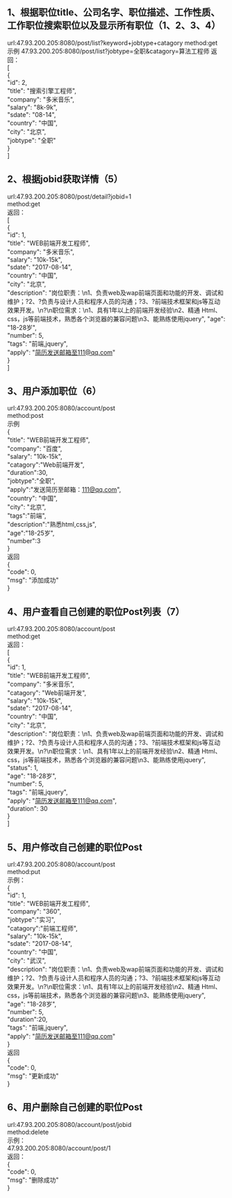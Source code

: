 ## 1、根据职位title、公司名字、职位描述、工作性质、工作职位搜索职位以及显示所有职位（1、2、3、4）  
url:47.93.200.205:8080/post/list?keyword+jobtype+catagory
method:get  
示例
47.93.200.205:8080/post/list?jobtype=全职&catagory=算法工程师
返回：  
\[  
    {  
        "id": 2,  
        "title": "搜索引擎工程师",  
        "company": "多米音乐",  
        "salary": "8k-9k",  
        "sdate": "08-14",  
        "country": "中国",  
        "city": "北京",  
        "jobtype": "全职"  
    }  
]  
## 2、根据jobid获取详情（5）
url:47.93.200.205:8080/post/detail?jobid=1  
method:get  
返回：  
\[  
    {  
        "id": 1,  
        "title": "WEB前端开发工程师",  
        "company": "多米音乐",  
        "salary": "10k-15k",  
        "sdate": "2017-08-14",  
        "country": "中国",  
        "city": "北京",  
        "description": "岗位职责：\n1、负责web及wap前端页面和功能的开发、调试和维护；?2、?负责与设计人员和程序人员的沟通；?3、?前端技术框架和js等互动效果开发。\n?\n职位需求：\n1、具有1年以上的前端开发经验\n2、精通 Html、css，js等前端技术，熟悉各个浏览器的兼容问题\n3、能熟练使用jquery",
        "age": "18-28岁",  
        "number": 5,  
        "tags": "前端,jquery",  
        "apply": "简历发送邮箱至111@qq.com"  
    }  
]  
## 3、用户添加职位（6）
url:47.93.200.205:8080/account/post  
method:post  
示例  
{  
        "title": "WEB前端开发工程师",  
        "company": "百度",  
        "salary": "10k-15k",  
        "catagory":"Web前端开发",  
        "duration":30,  
        "jobtype":"全职",  
        "apply":"发送简历至邮箱：111@qq.com",  
        "country": "中国",  
        "city": "北京",  
        "tags":"前端",  
        "description":"熟悉html,css,js",  
        "age":"18-25岁",  
        "number":3  
}  
返回  
{  
    "code": 0,  
    "msg": "添加成功"  
}  
## 4、用户查看自己创建的职位Post列表（7）
url:47.93.200.205:8080/account/post  
method:get  
返回：  
\[  
    {  
        "id": 1,  
        "title": "WEB前端开发工程师",  
        "company": "多米音乐",  
        "catagory": "Web前端开发",  
        "salary": "10k-15k",  
        "sdate": "2017-08-14",  
        "country": "中国",  
        "city": "北京",  
        "description": "岗位职责：\n1、负责web及wap前端页面和功能的开发、调试和维护；?2、?负责与设计人员和程序人员的沟通；?3、?前端技术框架和js等互动效果开发。\n?\n职位需求：\n1、具有1年以上的前端开发经验\n2、精通 Html、css，js等前端技术，熟悉各个浏览器的兼容问题\n3、能熟练使用jquery",  
        "status": 1,  
        "age": "18-28岁",  
        "number": 5,  
        "tags": "前端,jquery",  
        "apply": "简历发送邮箱至111@qq.com",  
        "duration": 30  
    }  
]  
## 5、用户修改自己创建的职位Post
url:47.93.200.205:8080/account/post  
method:put  
示例：  
 {  
        "id": 1,  
        "title": "WEB前端开发工程师",  
        "company": "360",  
        "jobtype":"实习",  
        "catagory":"前端工程师",  
        "salary": "10k-15k",  
        "sdate": "2017-08-14",  
        "country": "中国",  
        "city": "武汉",  
        "description": "岗位职责：\n1、负责web及wap前端页面和功能的开发、调试和维护；?2、?负责与设计人员和程序人员的沟通；?3、?前端技术框架和js等互动效果开发。\n?\n职位需求：\n1、具有1年以上的前端开发经验\n2、精通 Html、css，js等前端技术，熟悉各个浏览器的兼容问题\n3、能熟练使用jquery",  
        "age": "18-28岁",  
        "number": 5,  
        "duration":20,  
        "tags": "前端,jquery",  
        "apply": "简历发送邮箱至111@qq.com"  
}  
返回  
{  
    "code": 0,  
    "msg": "更新成功"  
}  
## 6、用户删除自己创建的职位Post
url:47.93.200.205:8080/account/post/jobid  
method:delete  
示例：  
47.93.200.205:8080/account/post/1  
返回：  
{  
    "code": 0,  
    "msg": "删除成功"  
}  

